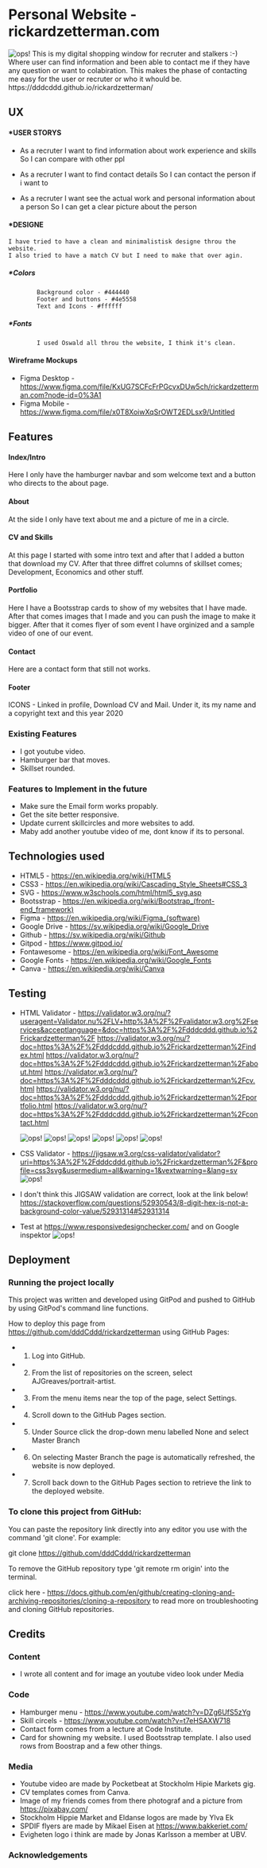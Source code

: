 # **Personal Website - rickardzetterman.com**

<img src="asset/image/responsive.png" alt="ops!">
        This is my digital shopping window for recruter and stalkers :-)
        Where user can find information and been able to contact me if they have any question or want to colabiration.
        This makes the phase of contacting me easy for the user or recruter or who it whould be. 
        https://dddcddd.github.io/rickardzetterman/

## **UX**

#### *USER STORYS

*   As a recruter 
    I want to find information about work experience and skills 
    So I can compare with other ppl 

*   As a recruter 
    I want to find contact details 
    So I can contact the person if i want to

*   As a recruter 
    I want see the actual work and personal information about a person
    So I can get a clear picture about the person

#### *DESIGNE 
    I have tried to have a clean and minimalistisk designe throu the website. 
    I also tried to have a match CV but I need to make that over agin.
##### *Colors 
            Background color - #444440
            Footer and buttons - #4e5558
            Text and Icons - #ffffff
##### *Fonts   
            I used Oswald all throu the website, I think it's clean.
#### **Wireframe Mockups**
* Figma Desktop - https://www.figma.com/file/KxUG7SCFcFrPGcvxDUw5ch/rickardzetterman.com?node-id=0%3A1
* Figma Mobile - https://www.figma.com/file/x0T8XoiwXqSrOWT2EDLsx9/Untitled

## **Features**

#### Index/Intro 
Here I only have the hamburger navbar and som welcome text and a button who directs to the about page.

#### About 
At the side I only have text about me and a picture of me in a circle. 

#### CV and Skills 
At this page I started with some intro text and after that I added a button that download my CV.
After that three diffret columns of skillset comes; Development, Economics and other stuff.

#### Portfolio
Here I have a Bootsstrap cards to show of my websites that I have made. After that comes images that I made and you can push the image to make it bigger.
After that it comes flyer of som event I have orginized and a sample video of one of our event.

#### Contact 
Here are a contact form that still not works.

#### Footer 
ICONS - Linked in profile, Download CV and Mail. 
Under it, its my name and a copyright text and this year 2020

### **Existing Features**
* I got youtube video. 
* Hamburger bar that moves.
* Skillset rounded.

### **Features to Implement in the future**
* Make sure the Email form works propably. 
* Get the site better responsive. 
* Update current skillcircles and more websites to add.
* Maby add another youtube video of me, dont know if its to personal.

## **Technologies used**
* HTML5  - https://en.wikipedia.org/wiki/HTML5
* CSS3  - https://en.wikipedia.org/wiki/Cascading_Style_Sheets#CSS_3
* SVG  - https://www.w3schools.com/html/html5_svg.asp
* Bootsstrap - https://en.wikipedia.org/wiki/Bootstrap_(front-end_framework)
* Figma - https://en.wikipedia.org/wiki/Figma_(software)
* Google Drive - https://sv.wikipedia.org/wiki/Google_Drive
* Github - https://sv.wikipedia.org/wiki/Github
* Gitpod - https://www.gitpod.io/
* Fontawesome - https://en.wikipedia.org/wiki/Font_Awesome
* Google Fonts - https://en.wikipedia.org/wiki/Google_Fonts
* Canva - https://en.wikipedia.org/wiki/Canva

## **Testing**

* HTML Validator - https://validator.w3.org/nu/?useragent=Validator.nu%2FLV+http%3A%2F%2Fvalidator.w3.org%2Fservices&acceptlanguage=&doc=https%3A%2F%2Fdddcddd.github.io%2Frickardzetterman%2F
                    https://validator.w3.org/nu/?doc=https%3A%2F%2Fdddcddd.github.io%2Frickardzetterman%2Findex.html
                    https://validator.w3.org/nu/?doc=https%3A%2F%2Fdddcddd.github.io%2Frickardzetterman%2Fabout.html
                    https://validator.w3.org/nu/?doc=https%3A%2F%2Fdddcddd.github.io%2Frickardzetterman%2Fcv.html
                    https://validator.w3.org/nu/?doc=https%3A%2F%2Fdddcddd.github.io%2Frickardzetterman%2Fportfolio.html
                    https://validator.w3.org/nu/?doc=https%3A%2F%2Fdddcddd.github.io%2Frickardzetterman%2Fcontact.html

    <img src="asset/image/rz.png" alt="ops!">
    <img src="asset/image/rz_about.png" alt="ops!">
    <img src="asset/image/rz_contact.png" alt="ops!">
    <img src="asset/image/rz_cv.png" alt="ops!">
    <img src="asset/image/rz_index.png" alt="ops!">
    <img src="asset/image/rz_portfolio.png" alt="ops!">

* CSS Validator - https://jigsaw.w3.org/css-validator/validator?uri=https%3A%2F%2Fdddcddd.github.io%2Frickardzetterman%2F&profile=css3svg&usermedium=all&warning=1&vextwarning=&lang=sv
                   <img src="asset/image/jigsaw.png" alt="ops!">
* I don't think this JIGSAW validation are correct, look at the link below!
https://stackoverflow.com/questions/52930543/8-digit-hex-is-not-a-background-color-value/52931314#52931314

* Test at https://www.responsivedesignchecker.com/ and on Google inspektor 
        <img src="asset/image/Test.png" alt="ops!">


## **Deployment**
### **Running the project locally**
This project was written and developed using GitPod and pushed to GitHub by using GitPod's command line functions.

How to deploy this page from https://github.com/dddCddd/rickardzetterman using GitHub Pages:

* 1. Log into GitHub.
* 2. From the list of repositories on the screen, select AJGreaves/portrait-artist.
* 3. From the menu items near the top of the page, select Settings.
* 4. Scroll down to the GitHub Pages section.
* 5. Under Source click the drop-down menu labelled None and select Master Branch
* 6. On selecting Master Branch the page is automatically refreshed, the website is now deployed.
* 7. Scroll back down to the GitHub Pages section to retrieve the link to the deployed website.

### To clone this project from GitHub:

You can paste the repository link directly into any editor you use with the command 'git clone'. For example:

git clone https://github.com/dddCddd/rickardzetterman

To remove the GitHub repository type 'git remote rm origin' into the terminal.

click here - https://docs.github.com/en/github/creating-cloning-and-archiving-repositories/cloning-a-repository to read more on troubleshooting and cloning GitHub repositories.

## **Credits**

### **Content**
* I wrote all content and for image an youtube video look under Media 

### **Code**
* Hamburger menu - https://www.youtube.com/watch?v=DZg6UfS5zYg
* Skill circels - https://www.youtube.com/watch?v=t7eHSAXW718
* Contact form comes from a lecture at Code Institute.
* Card for showning my website. I used Bootsstrap template. I also used rows from Boostrap and a few other things. 

### **Media**
* Youtube video are made by Pocketbeat at Stockholm Hipie Markets gig.
* CV templates comes from Canva.
* Image of my friends comes from there photograf and a picture from https://pixabay.com/
* Stockholm Hippie Market and Eldanse logos are made by Ylva Ek
* SPDIF flyers are made by Mikael Eisen at https://www.bakkeriet.com/
* Evigheten logo i think are made by Jonas Karlsson a member at UBV. 

### **Acknowledgements**

